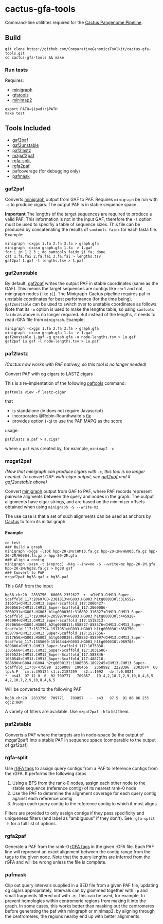 # cactus-gfa-tools

Command-line utilitites required for the [Cactus Pangenome Pipeline](https://github.com/ComparativeGenomicsToolkit/cactus/blob/master/doc/pangenome.md).

## Build

```
git clone https://github.com/ComparativeGenomicsToolkit/cactus-gfa-tools.git
cd cactus-gfa-tools && make
```

### Run tests

Requires:
* [minigraph](https://github.com/lh3/minigraph)
* [gfatools](https://github.com/lh3/gfatools)
* [minimap2](https://github.com/lh3/minimap2)

```
export PATH=$(pwd):$PATH
make test
```

## Tools Included

* [gaf2paf](#gaf2paf)
* [gaf2unstable](#gaf2unstable)
* [paf2lastz](#paf2lastz)
* [mzgaf2paf](#mzgaf2paf)
* [rgfa-split](#rgfa-split)
* [rgfa2paf](#rgfa2paf)
* pafcoverage (for debugging only)
* [pafmask](#pafmask)

### gaf2paf

Converts [minigraph](https://github.com/lh3/minigraph) output from GAF to PAF. Requires `minigraph` be run with `-c` to produce cigars. The output PAF is in stable sequence space.

**Important** The lengths of the target sequences are required to produce a valid PAF. This information is not in the input GAF, therefore the `-l` option must be used to specifiy a table of sequence sizes.  This file can be produced by concatenating the results of `samtools faidx` for each fasta file. Example:

```
minigraph -cxggs 1.fa 2.fa 3.fa > graph.gfa
minigraph -cxasm graph.gfa 1.fa  > 1.gaf
for i in 1 2 3 ; do samtools faidx $i.fa; done
cat 1.fa.fai 2.fa.fai 3.fa.fai > lengths.tsv
gaf2paf 1.gaf -l lengths.tsv > 1.paf
```

### gaf2unstable

By default, [gaf2paf](#gaf2paf) writes the output PAF in stable coordinates (same as the GAF). This means the target sequences are contigs like `chr1` and not minigraph nodes (like `s1`). The Minigraph-Cactus pipeline requires paf in unstable coordinates for best performance (for the time being). `gaf2unstable` can be used to switch over to unstable coordinates as follows. Note that its `-o` option is used to make the lengths table, so using `samtools faidx` as above is no longer required. But instead of the lengths, it needs to read rGFA file from `minigraph`. Example:

```
minigraph -cxggs 1.fa 2.fa 3.fa > graph.gfa
minigraph -cxasm graph.gfa 1.fa  > 1.gaf
gaf2unstable 1.gaf -g graph.gfa -o node-lengths.tsv > 1u.gaf
gaf2paf 1u.gaf -l node-lengths.tsv > 1u.paf

```

### paf2lastz

*(Cactus now works with PAF natively, so this tool is no longer needed)*

Convert PAF with cg cigars to LASTZ cigars

This is a re-implentation of the following [paftools](https://github.com/lh3/minimap2/blob/master/misc/paftools.js) command:
```
paftools view -f lastz-cigar
```
that
* is standalone (ie does not require Javascript)
* incorporates @Robin-Rounthwaite's [fix](https://github.com/Robin-Rounthwaite/reference-based-cactus-aligner/blob/master/src/paf_to_lastz.py#L49-L71)
* provides option (`-q`) to use the PAF MAPQ as the score

usage:
```
paf2lastz a.paf > a.cigar
```
where `a.paf` was created by, for example, `minimap2 -c`


### mzgaf2paf

*(Now that minigraph can produce cigars with `-c`, this tool is no longer needed. To convert GAF-with-cigar output, see [gaf2paf](#gaf2paf) and # [gaf2unstable](#gaf2unstable) above)*

Convert [minigraph](https://github.com/lh3/minigraph) output from GAF to PAF, where PAF records represent pairwise aligments between the query and nodes in the graph.  The output alignments have cigar strings, and are based on the minimizer offsets obtained when using `minigraph -S --write-mz`.

The use case is that a set of such alignments can be used as anchors by [Cactus](https://github.com/ComparativeGenomicsToolkit/cactus) to form its initial graph. 


#### Example

```
cd test
### Build a graph
minigraph -xggs -l10k hpp-20-2M/CHM13.fa.gz hpp-20-2M/HG003.fa.gz hpp-20-2M/HG004.fa.gz > hpp-20-2M.gfa
### Align a contig
minigraph -xasm -t $(nproc) -K4g --inv=no -S --write-mz hpp-20-2M.gfa hpp-20-2M/hg38.fa.gz > hg38.gaf
### Convert to PAF
mzgaf2paf hg38.gaf > hg38.paf
```

This GAF from the input
```
hg38.chr20  2833756  60006 2352627  +  <CHM13.CHM13_Super-Scaffold_117:2060700-2381813>HG003.HG003_h1tg000030l:316552-316571<CHM13.CHM13_Super-Scaffold_117:2060427-2060561<CHM13.CHM13_Super-Scaffold_117:2060086-2060231>HG003.HG003_h1tg000030l:316802-316827<CHM13.CHM13_Super-Scaffold_117:1930843-2059970>HG003.HG003_h1tg000030l:445928-445984<CHM13.CHM13_Super-Scaffold_117:1518313-1930656>HG004.HG004_h2tg000013l:858527-858576<CHM13.CHM13_Super-Scaffold_117:1517794-1517951>HG003.HG003_h1tg000030l:858750-858779<CHM13.CHM13_Super-Scaffold_117:1517556-1517656>HG003.HG003_h1tg000030l:858852-858997<CHM13.CHM13_Super-Scaffold_117:1385660-1516344>HG003.HG003_h1tg000030l:989703-989806<CHM13.CHM13_Super-Scaffold_117:1075838-1385660<CHM13.CHM13_Super-Scaffold_117:1031686-1075523<CHM13.CHM13_Super-Scaffold_117:588846-1030548<CHM13.CHM13_Super-Scaffold_117:488710-588690>HG004.HG004_h2tg000013l:1888505-1892245<CHM13.CHM13_Super-Scaffold_117:0-475698  2369008  100466   2368992  2228396  2303074  60 tp:A:P   cm:i:395124 s1:i:2187209   s2:i:1092   dv:f:0.0021
*  <s43  97 12 0  6  92 709771   709857   19 4,2,10,7,2,9,10,8,4,6,5 4,2,10,7,2,9,10,8,4,6,5                                                                                                                                
```
Will be converted to the following PAF
```
hg38.chr20  2833756  709771   709857   -  s43   97 5  91 86 86 255   cg:Z:86M                       
```

A variety of filters are available.  Use `mzgaf2paf -h` to list them.

### paf2stable

Converts a PAF where the targets are in node-space (ie the output of mzgaf2paf) into a stable PAF in sequence space (comparable to the output of gaf2paf)

### rgfa-split

Use [rGFA tags](https://github.com/lh3/gfatools/blob/master/doc/rGFA.md) to assign query contigs from a PAF to reference contigs from the rGFA.  It performs the following steps.

1. Using a BFS from the rank-0 nodes, assign each other node to the stable sequence (reference contig) of its nearest rank-0 node
2. Use the PAF to determine the alignment coverage for each query contig against each reference contig
3. Assign each query contig to the reference contig to which it most aligns

Filters are provided to only assign contigs if they pass specificity and uniqueness filters (and label as "ambiguous" if they don't).  See `rgfa-split -h` for a full list of options. 

### rgfa2paf

Generate a PAF from the rank-0 [rGFA tags](https://github.com/lh3/gfatools/blob/master/doc/rGFA.md) in the given rGFA file. Each PAF line will represent an exact alignment between the contig range from the tags to the given node.  Note that the query lengths are inferred from the rGFA and will be wrong unless the file is complete.


### pafmask

Clip out query intervals supplied in a BED file from a given PAF file, updating cg cigars appropriately.  Intervals can by glommed together with `-p` and small fragments filtered out with `-m`.  This can be used, for example, to prevent homologies within centromeric regions from making it into the graph.  In some cases, this works better than masking out the centromeres before generating the paf with minigraph or minimap2: by aligning through the centromeres, the regions nearby end up with better alignments.   
